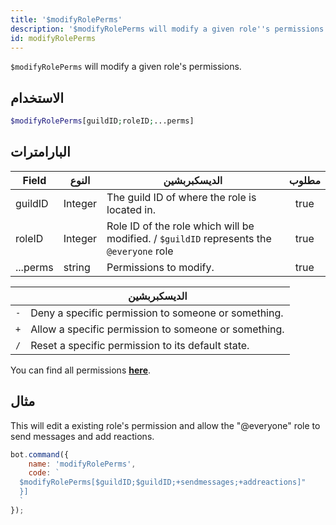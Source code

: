 ```yaml
---
title: '$modifyRolePerms'
description: '$modifyRolePerms will modify a given role''s permissions.'
id: modifyRolePerms
---
```


`$modifyRolePerms` will modify a given role's permissions.

## الاستخدام

```php
$modifyRolePerms[guildID;roleID;...perms]
```

## البارامترات

| Field    | النوع   | الديسكبربشين                                                                             | مطلوب |
| -------- | ------- | ---------------------------------------------------------------------------------------- |:-----:|
| guildID  | Integer | The guild ID of where the role is located in.                                            | true  |
| roleID   | Integer | Role ID of the role which will be modified. / `$guildID` represents the `@everyone` role | true  |
| ...perms | string  | Permissions to modify.                                                                   | true  |

|     | الديسكبربشين                                         |
| --- | ---------------------------------------------------- |
| `-` | Deny a specific permission to someone or something.  |
| `+` | Allow a specific permission to someone or something. |
| `/` | Reset a specific permission to its default state.    |

You can find all permissions __[here](../../guides/Client/2permissionsintents.md)__.

## مثال

This will edit a existing role's permission and allow the "@everyone" role to send messages and add reactions.

```javascript
bot.command({
    name: 'modifyRolePerms',
    code: `
  $modifyRolePerms[$guildID;$guildID;+sendmessages;+addreactions]"
  }]
  `
});
```